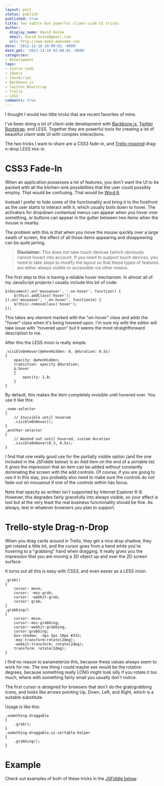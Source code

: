 ```yaml
---
layout: post
status: publish
published: true
title: Two subtle but powerful client-side UI tricks
author:
  display_name: David Boike
  email: david.boike@gmail.com
  url: http://www.make-awesome.com
date: '2012-12-18 20:00:01 -0600'
date_gmt: '2012-12-19 02:00:01 -0600'
categories:
- Development
tags:
- source code
- jQuery
- JavaScript
- Backbone.js
- Twitter Bootstrap
- Trello
- LESS
comments: true
---
```

I thought I would two little tricks that are recent favorites of mine.

I've been doing a lot of client-side development with [Backbone.js](http://backbonejs.org/), [Twitter Bootstrap](http://twitter.github.com/bootstrap/), and LESS. Together they are powerful tools for creating a lot of beautiful client-side UI with complex interactions.

The two tricks I want to share are a CSS3 fade-in, and [Trello-inspired](https://trello.com/) drag-n-drop LESS mix-in.

<!-- more -->

# CSS3 Fade-In

When an application possesses a lot of features, you don't want the UI to be packed with all the kitchen-sink possibilities that the user could possibly employ. That would be confusing. That would be [Word 6](http://www.codinghorror.com/blog/2006/02/sometimes-a-word-is-worth-a-thousand-icons.html).

Instead I prefer to hide some of the functionality and bring it to the forefront as the user starts to interact with it, which usually boils down to hover. The activators for dropdown contextual menus can appear when you hover over something, or buttons can appear in the gutter between two items when the mouse is nearby.

The problem with this is that when you move the mouse quickly over a large swath of screen, the effect of all those items appearing and disappearing can be quite jarring.

> **Disclaimer:** This does not take touch devices (which obviously cannot hover) into account. If you need to support touch devices, you need to take steps to modify the layout so that these types of features are either always visible or accessible via other means.

The first step to this is having a reliable hover mechanism. In almost all of my JavaScript projects I usually include this bit of code:

    $(document).on('mouseover', '.on-hover', function() {
        $(this).addClass('hover');
    }).on('mouseout', '.on-hover', function(e) {
        $(this).removeClass('hover');
    });

This takes any element marked with the "on-hover" class and adds the "hover" class when it's being hovered upon. I'm sure my wife the editor will take issue with "hovered upon" but it seems the most straightforward description to me.

After this the LESS mixin is really simple.

    .visibleOnHover(@whenHidden: 0, @duration: 0.5s)
    {
        opacity: @whenHidden;
        transition: opacity @duration;
        &.hover
        {
            opacity: 1.0;
        }
    }

By default, this makes the item completely invisible until hovered over. You use it like this:

    .some-selector
    {
        // Invisible until hovered
        .visibleOnHover();
    }
    .another-selector
    {
        // Washed out until hovered, custom duration
        .visibleOnHover(0.3, 0.5s);
    }

I find that one really good use for the partially visible option (and the one included in the JSFiddle below) is an Add item on the end of a sortable list. It gives the impression that an item can be added without constantly dominating the screen with the add controls. Of course, if you are going to use it in this way, you probably also need to make sure the controls do not fade-out on mouseout if one of the controls within has focus.

Note that opacity as written isn't supported by Internet Explorer 6-8. However, this degrades fairly gracefully into always visible, so your effect is lost but at the very least the real business functionality should be fine. As always, test in whatever browsers you plan to support.

# Trello-style Drag-n-Drop

When you drag cards around in Trello, they get a nice drop shadow, they get rotated a little bit, and the cursor goes from a hand while you're hovering to a "grabbing" hand when dragging. It really gives you the impression that you are moving a 3D object up and over the 2D screen surface.

It turns out all this is easy with CSS3, and even easier as a LESS mixin.

    .grab()
    {
        cursor: move;
        cursor: -moz-grab;
        cursor: -webkit-grab;
        cursor: grab;
    }
    .grabbing()
    {
        cursor: move;
        cursor:-moz-grabbing;
        cursor:-webkit-grabbing;
        cursor:grabbing;
        box-shadow: -2px 5px 10px #333;
        -moz-transform:rotate(2deg);
        -webkit-transform: rotate(2deg);
        transform: rotate(2deg);
    }

I find no reason to parameterize this, because these values always seem to work for me. The one thing I could maybe see would be the rotation degrees, because something really LONG might look silly if you rotate it too much, where with something fairly small you usually don't notice.

The first cursor is designed for browsers that don't do the grab/grabbing icons, and looks like arrows pointing Up, Down, Left, and Right, which is a suitable substitute.

Usage is like this:

    .something-draggable
    {
        .grab();
    }
    .something-draggable.ui-sortable-helper
    {
        .grabbing();
    }

# Example

Check out examples of both of these tricks in the [JSFiddle below](http://jsfiddle.net/AzR82/):

